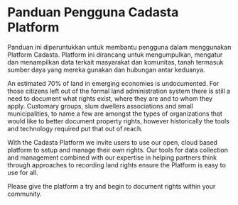 #  Panduan Pengguna Cadasta Platform


Panduan ini diperuntukkan untuk membantu pengguna dalam menggunakan Platform Cadasta. Platform ini dirancang untuk mengumpulkan, mengatur dan menampilkan data terkait masyarakat dan komunitas, tanah termasuk sumber daya yang mereka gunakan dan hubungan antar keduanya.




An estimated 70% of land in emerging economies is undocumented. For those citizens left out of the formal land administration system there is still a need to document what rights exist, where they are and to whom they apply. Customary groups, slum dwellers associations and small municipalities, to name a few are amongst the types of organizations that would like to better document property rights, however historically the tools and technology required put that out of reach.

With the Cadasta Platform we invite users to use our open, cloud based platform to setup and manage their own rights. Our tools for data collection and management combined with our expertise in helping partners think through approaches to recording land rights ensure the Platform is easy to use for all.

Please give the platform a try and begin to document rights within your community. 

